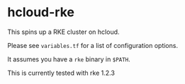 # hcloud-rke

This spins up a RKE cluster on hcloud.

Please see `variables.tf` for a list of configuration options.

It assumes you have a `rke` binary in `$PATH`.

This is currently tested with rke 1.2.3
